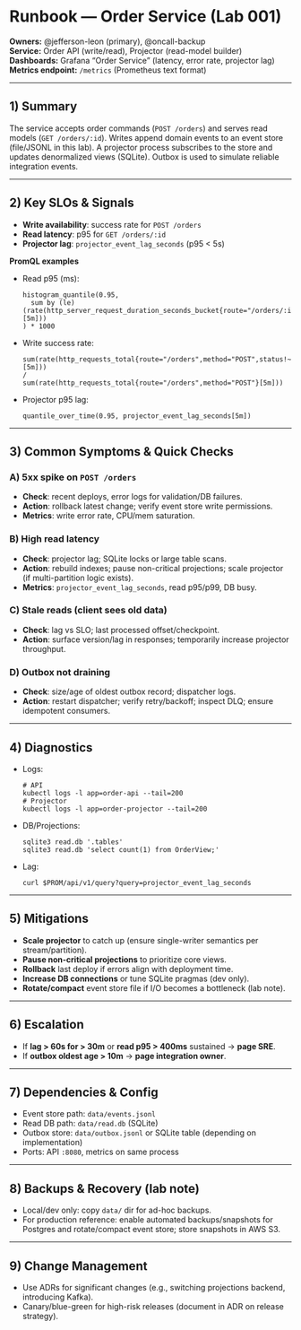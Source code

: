 # Runbook — Order Service (Lab 001)

**Owners:** @jefferson-leon (primary), @oncall-backup  
**Service:** Order API (write/read), Projector (read-model builder)  
**Dashboards:** Grafana “Order Service” (latency, error rate, projector lag)  
**Metrics endpoint:** `/metrics` (Prometheus text format)

---

## 1) Summary
The service accepts order commands (`POST /orders`) and serves read models (`GET /orders/:id`). Writes append domain events to an event store (file/JSONL in this lab). A projector process subscribes to the store and updates denormalized views (SQLite). Outbox is used to simulate reliable integration events.

---

## 2) Key SLOs & Signals
- **Write availability**: success rate for `POST /orders`
- **Read latency**: p95 for `GET /orders/:id`
- **Projector lag**: `projector_event_lag_seconds` (p95 < 5s)

**PromQL examples**
- Read p95 (ms):
  ```
  histogram_quantile(0.95,
    sum by (le) (rate(http_server_request_duration_seconds_bucket{route="/orders/:id",method="GET"}[5m]))
  ) * 1000
  ```
- Write success rate:
  ```
  sum(rate(http_requests_total{route="/orders",method="POST",status!~"5.."}[5m]))
  /
  sum(rate(http_requests_total{route="/orders",method="POST"}[5m]))
  ```
- Projector p95 lag:
  ```
  quantile_over_time(0.95, projector_event_lag_seconds[5m])
  ```

---

## 3) Common Symptoms & Quick Checks
### A) 5xx spike on `POST /orders`
- **Check**: recent deploys, error logs for validation/DB failures.
- **Action**: rollback latest change; verify event store write permissions.
- **Metrics**: write error rate, CPU/mem saturation.

### B) High read latency
- **Check**: projector lag; SQLite locks or large table scans.
- **Action**: rebuild indexes; pause non-critical projections; scale projector (if multi-partition logic exists).
- **Metrics**: `projector_event_lag_seconds`, read p95/p99, DB busy.

### C) Stale reads (client sees old data)
- **Check**: lag vs SLO; last processed offset/checkpoint.
- **Action**: surface version/lag in responses; temporarily increase projector throughput.

### D) Outbox not draining
- **Check**: size/age of oldest outbox record; dispatcher logs.
- **Action**: restart dispatcher; verify retry/backoff; inspect DLQ; ensure idempotent consumers.

---

## 4) Diagnostics
- Logs:
  ```
  # API
  kubectl logs -l app=order-api --tail=200
  # Projector
  kubectl logs -l app=order-projector --tail=200
  ```
- DB/Projections:
  ```
  sqlite3 read.db '.tables'
  sqlite3 read.db 'select count(1) from OrderView;'
  ```
- Lag:
  ```
  curl $PROM/api/v1/query?query=projector_event_lag_seconds
  ```

---

## 5) Mitigations
- **Scale projector** to catch up (ensure single-writer semantics per stream/partition).
- **Pause non-critical projections** to prioritize core views.
- **Rollback** last deploy if errors align with deployment time.
- **Increase DB connections** or tune SQLite pragmas (dev only).
- **Rotate/compact** event store file if I/O becomes a bottleneck (lab note).

---

## 6) Escalation
- If **lag > 60s for > 30m** or **read p95 > 400ms** sustained → **page SRE**.
- If **outbox oldest age > 10m** → **page integration owner**.

---

## 7) Dependencies & Config
- Event store path: `data/events.jsonl`
- Read DB path: `data/read.db` (SQLite)
- Outbox store: `data/outbox.jsonl` or SQLite table (depending on implementation)
- Ports: API `:8080`, metrics on same process

---

## 8) Backups & Recovery (lab note)
- Local/dev only: copy `data/` dir for ad-hoc backups.
- For production reference: enable automated backups/snapshots for Postgres and rotate/compact event store; store snapshots in AWS S3.

---

## 9) Change Management
- Use ADRs for significant changes (e.g., switching projections backend, introducing Kafka).
- Canary/blue-green for high-risk releases (document in ADR on release strategy).